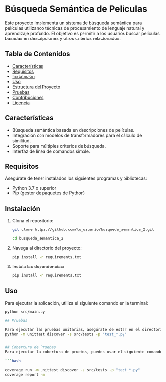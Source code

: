 # Búsqueda Semántica de Películas

Este proyecto implementa un sistema de búsqueda semántica para películas utilizando técnicas de procesamiento de lenguaje natural y aprendizaje profundo. El objetivo es permitir a los usuarios buscar películas basadas en descripciones y otros criterios relacionados.

## Tabla de Contenidos

- [Características](#características)
- [Requisitos](#requisitos)
- [Instalación](#instalación)
- [Uso](#uso)
- [Estructura del Proyecto](#estructura-del-proyecto)
- [Pruebas](#pruebas)
- [Contribuciones](#contribuciones)
- [Licencia](#licencia)

## Características

- Búsqueda semántica basada en descripciones de películas.
- Integración con modelos de transformadores para el cálculo de similitud.
- Soporte para múltiples criterios de búsqueda.
- Interfaz de línea de comandos simple.

## Requisitos

Asegúrate de tener instalados los siguientes programas y bibliotecas:

- Python 3.7 o superior
- Pip (gestor de paquetes de Python)

## Instalación

1. Clona el repositorio:

   ```bash
   git clone https://github.com/tu_usuario/busqueda_semantica_2.git

   cd busqueda_semantica_2
2. Navega al directorio del proyecto:
   
   ```bash
   pip install -r requirements.txt
4. Instala las dependencias:
   
    ```bash
   pip install -r requirements.txt

## Uso

Para ejecutar la aplicación, utiliza el siguiente comando en la terminal:

   ```bash
python src/main.py

## Pruebas

Para ejecutar las pruebas unitarias, asegúrate de estar en el directorio raíz del proyecto y utiliza el siguiente comando:
python -m unittest discover -s src/tests -p "test_*.py"


## Cobertura de Pruebas
Para ejecutar la cobertura de pruebas, puedes usar el siguiente comando:

 ```bash

coverage run -m unittest discover -s src/tests -p "test_*.py"
coverage report -m



